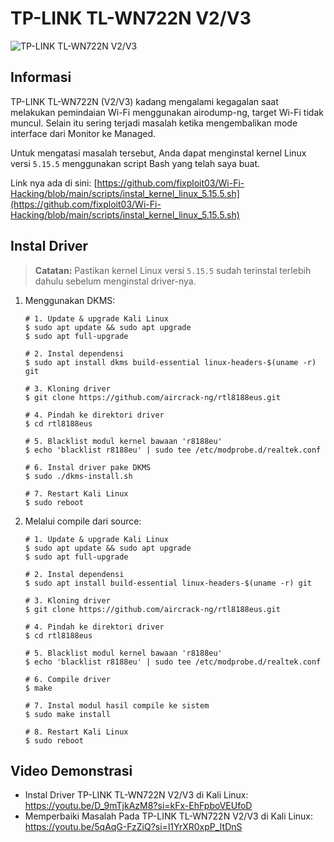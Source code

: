 # TP-LINK TL-WN722N V2/V3

![TP-LINK TL-WN722N V2/V3](https://github.com/fixploit03/Pentest-WiFi/blob/main/instal%20driver/TP-LINK%20TL-WN722N%20V2/img/tplink-tlwn722n-v2.jpg)

## Informasi 

TP-LINK TL-WN722N (V2/V3) kadang mengalami kegagalan saat melakukan pemindaian Wi-Fi menggunakan airodump-ng, target Wi-Fi tidak muncul. Selain itu sering terjadi masalah ketika mengembalikan mode interface dari Monitor ke Managed.

Untuk mengatasi masalah tersebut, Anda dapat menginstal kernel Linux versi `5.15.5` menggunakan script Bash yang telah saya buat.

Link nya ada di sini: [https://github.com/fixploit03/Wi-Fi-Hacking/blob/main/scripts/instal_kernel_linux_5.15.5.sh](https://github.com/fixploit03/Wi-Fi-Hacking/blob/main/scripts/instal_kernel_linux_5.15.5.sh)

## Instal Driver

> **Catatan:** Pastikan kernel Linux versi `5.15.5` sudah terinstal terlebih dahulu sebelum menginstal driver-nya.

1. Menggunakan DKMS:

   ```
   # 1. Update & upgrade Kali Linux
   $ sudo apt update && sudo apt upgrade
   $ sudo apt full-upgrade

   # 2. Instal dependensi
   $ sudo apt install dkms build-essential linux-headers-$(uname -r) git

   # 3. Kloning driver
   $ git clone https://github.com/aircrack-ng/rtl8188eus.git

   # 4. Pindah ke direktori driver
   $ cd rtl8188eus

   # 5. Blacklist modul kernel bawaan 'r8188eu'
   $ echo 'blacklist r8188eu' | sudo tee /etc/modprobe.d/realtek.conf
   
   # 6. Instal driver pake DKMS
   $ sudo ./dkms-install.sh

   # 7. Restart Kali Linux
   $ sudo reboot
   ```
2. Melalui compile dari source:

   ```
   # 1. Update & upgrade Kali Linux
   $ sudo apt update && sudo apt upgrade
   $ sudo apt full-upgrade

   # 2. Instal dependensi
   $ sudo apt install build-essential linux-headers-$(uname -r) git

   # 3. Kloning driver
   $ git clone https://github.com/aircrack-ng/rtl8188eus.git

   # 4. Pindah ke direktori driver
   $ cd rtl8188eus

   # 5. Blacklist modul kernel bawaan 'r8188eu'
   $ echo 'blacklist r8188eu' | sudo tee /etc/modprobe.d/realtek.conf
   
   # 6. Compile driver
   $ make

   # 7. Instal modul hasil compile ke sistem
   $ sudo make install

   # 8. Restart Kali Linux
   $ sudo reboot
   ```

## Video Demonstrasi

- Instal Driver TP-LINK TL-WN722N V2/V3 di Kali Linux:
  https://youtu.be/D_9mTjkAzM8?si=kFx-EhFpboVEUfoD
- Memperbaiki Masalah Pada TP-LINK TL-WN722N V2/V3 di Kali Linux:
  https://youtu.be/5qAqG-FzZiQ?si=l1YrXR0xpP_ItDnS
